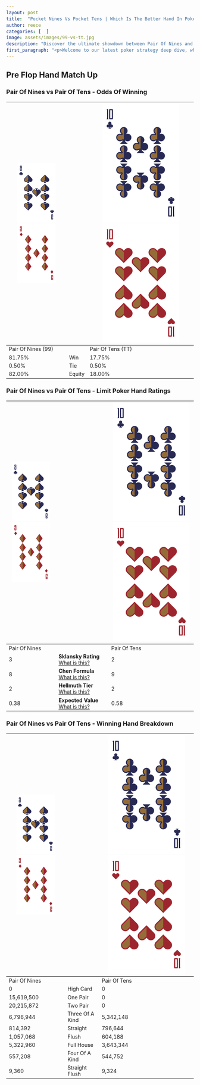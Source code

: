 ```yaml
---
layout: post
title:  "Pocket Nines Vs Pocket Tens | Which Is The Better Hand In Poker? A Complete Guide"
author: reece
categories: [  ]
image: assets/images/99-vs-tt.jpg
description: "Discover the ultimate showdown between Pair Of Nines and Pair Of Tens in poker! Uncover the odds, strategies, and scenarios where one hand triumphs over the other. Get ready to up your poker game with this thrilling analysis."
first_paragraph: "<p>Welcome to our latest poker strategy deep dive, where we're pitting two distinct hands against each other in a high-stakes showdown: Pair Of Nines vs Pair Of Tens.</p><p>In the dynamic world of poker, every decision counts, and knowing which hand holds the upper hand is key to your success at the table.</p><p>In this article, we'll dissect these two hands, explore the scenarios where one dominates the other, and equip you with the knowledge to make strategic choices that can tip the odds in your favor.</p><p>Get ready to unravel the intriguing dynamics of these poker hands and elevate your game to new heights.</p>"
---
```




[comment]: # (sp0)

## Pre Flop Hand Match Up

<div class="table hand-ratings" markdown="1"> 



### Pair Of Nines vs Pair Of Tens - Odds Of Winning


    
| ![image info](assets/images/hand1/9.png) ![image info](assets/images/hand1/9o.png) |  | ![image info](assets/images/hand2/T.png) ![image info](assets/images/hand2/To.png) |
| -------- | -------- | -------- |
| Pair Of Nines (99) |  | Pair Of Tens (TT) |
| 81.75% | Win | 17.75% |
| 0.50% | Tie | 0.50% |
| 82.00% | Equity | 18.00% |




[comment]: # (sp1)



### Pair Of Nines vs Pair Of Tens - Limit Poker Hand Ratings


    
| ![image info](assets/images/hand1/9.png) ![image info](assets/images/hand1/9o.png) |  | ![image info](assets/images/hand2/T.png) ![image info](assets/images/hand2/To.png) |
| -------- | -------- | -------- |
| Pair Of Nines |  | Pair Of Tens |
| 3 | **Sklansky Rating** [What is this?](/sklansky-rating-explained) | 2 |
| 8 | **Chen Formula** [What is this?](/chen-formula-explained) | 9 |
| 2 | **Hellmuth Tier** [What is this?](/Hellmuth-tier-explained) | 2 |
| 0.38 | **Expected Value** [What is this?](/expected-value-explained) | 0.58 |




[comment]: # (sp2)



### Pair Of Nines vs Pair Of Tens - Winning Hand Breakdown


    
| ![image info](assets/images/hand1/9.png) ![image info](assets/images/hand1/9o.png) |  | ![image info](assets/images/hand2/T.png) ![image info](assets/images/hand2/To.png) |
| -------- | -------- | -------- |
| Pair Of Nines |  | Pair Of Tens |
| 0 | High Card | 0 |
| 15,619,500 | One Pair | 0 |
| 20,215,872 | Two Pair | 0 |
| 6,796,944 | Three Of A Kind | 5,342,148 |
| 814,392 | Straight | 796,644 |
| 1,057,068 | Flush | 604,188 |
| 5,322,960 | Full House | 3,643,344 |
| 557,208 | Four Of A Kind | 544,752 |
| 9,360 | Straight Flush | 9,324 |




[comment]: # (sp3)



</div>

[comment]: # (sp4)



[comment]: # (sp5)

